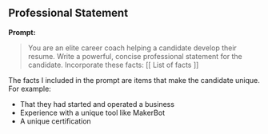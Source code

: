 ## Professional Statement

**Prompt:**
> You are an elite career coach helping a candidate develop their resume.
> Write a powerful, concise professional statement for the candidate.
> Incorporate these facts:
> [[ List of facts ]]

The facts I included in the prompt are items that make the candidate unique. 
For example: 
* That they had started and operated a business
* Experience with a unique tool like MakerBot
* A unique certification

